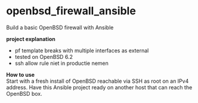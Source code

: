# openbsd_firewall_ansible
Build a basic OpenBSD firewall with Ansible

**project explanation**  
* pf template breaks with multiple interfaces as external
* tested on OpenBSD 6.2
* ssh allow rule niet in productie nemen


**How to use**  
Start with a fresh install of OpenBSD reachable via SSH as root on an IPv4 address. Have this Ansible project ready on another host that can reach the OpenBSD box.
